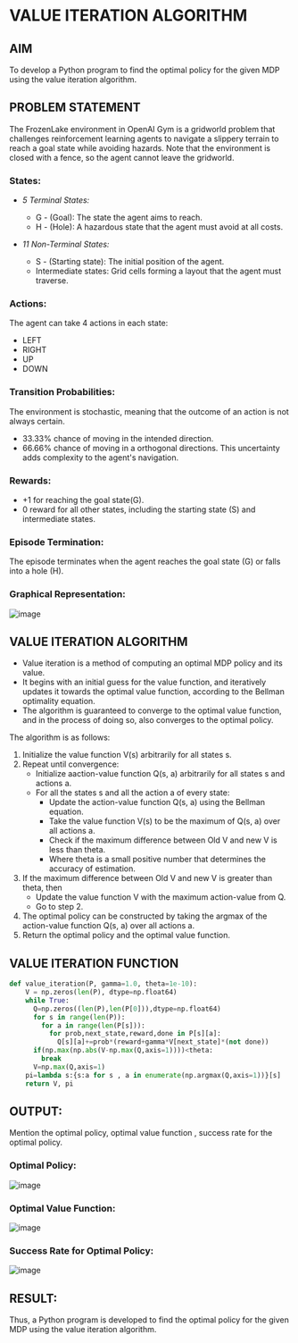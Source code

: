 # VALUE ITERATION ALGORITHM

## AIM
To develop a Python program to find the optimal policy for the given MDP using the value iteration algorithm.

## PROBLEM STATEMENT
The FrozenLake environment in OpenAI Gym is a gridworld problem that challenges reinforcement learning agents to navigate a slippery terrain to reach a goal state while avoiding hazards. Note that the environment is closed with a fence, so the agent cannot leave the gridworld.

### States:
* *5 Terminal States:*
    * G - (Goal): The state the agent aims to reach.
    * H - (Hole): A hazardous state that the agent must avoid at all costs.

* *11 Non-Terminal States:*
    * S - (Starting state): The initial position of the agent.
    * Intermediate states: Grid cells forming a layout that the agent must traverse.

### Actions:
The agent can take 4 actions in each state:

* LEFT
* RIGHT
* UP
* DOWN

### Transition Probabilities:
The environment is stochastic, meaning that the outcome of an action is not always certain.

* 33.33% chance of moving in the intended direction.
* 66.66% chance of moving in a orthogonal directions.
This uncertainty adds complexity to the agent's navigation.

### Rewards:

* +1 for reaching the goal state(G).
* 0 reward for all other states, including the starting state (S) and intermediate states.

### Episode Termination:
The episode terminates when the agent reaches the goal state (G) or falls into a hole (H).

### Graphical Representation:
![image](https://github.com/Aashima02/rl-value-iteration/assets/93427086/2ef0a5f7-4c17-4366-82d1-364dd6fe79a4)



## VALUE ITERATION ALGORITHM
* Value iteration is a method of computing an optimal MDP policy and its value.
* It begins with an initial guess for the value function, and iteratively updates it towards the optimal value function, according to the Bellman optimality equation.
* The algorithm is guaranteed to converge to the optimal value function, and in the process of doing so, also converges to the optimal policy.

The algorithm is as follows:

1. Initialize the value function V(s) arbitrarily for all states s.
2. Repeat until convergence:
    * Initialize aaction-value function Q(s, a) arbitrarily for all states s and actions a.
    * For all the states s and all the action a of every state:
        * Update the action-value function Q(s, a) using the Bellman equation.
        * Take the value function V(s) to be the maximum of Q(s, a) over all actions a.
        * Check if the maximum difference between Old V and new V is less than theta.
        * Where theta is a small positive number that determines the accuracy of estimation.
3. If the maximum difference between Old V and new V is greater than theta, then
    * Update the value function V with the maximum action-value from Q.
    * Go to step 2.
4. The optimal policy can be constructed by taking the argmax of the action-value function Q(s, a) over all actions a.
5. Return the optimal policy and the optimal value function.

## VALUE ITERATION FUNCTION
```python
def value_iteration(P, gamma=1.0, theta=1e-10):
    V = np.zeros(len(P), dtype=np.float64)
    while True:
      Q=np.zeros((len(P),len(P[0])),dtype=np.float64)
      for s in range(len(P)):
        for a in range(len(P[s])):
          for prob,next_state,reward,done in P[s][a]:
            Q[s][a]+=prob*(reward+gamma*V[next_state]*(not done))
      if(np.max(np.abs(V-np.max(Q,axis=1))))<theta:
        break
      V=np.max(Q,axis=1)
    pi=lambda s:{s:a for s , a in enumerate(np.argmax(Q,axis=1))}[s]
    return V, pi
```

## OUTPUT:
Mention the optimal policy, optimal value function , success rate for the optimal policy.

### Optimal Policy:
![image](https://github.com/Aashima02/rl-value-iteration/assets/93427086/a6fe8ca5-a428-42d0-a9ef-eb54d2bc03ee)

### Optimal Value Function:
![image](https://github.com/Aashima02/rl-value-iteration/assets/93427086/07a12d6e-173b-4099-b665-0cec64fbf38e)

### Success Rate for Optimal Policy:
![image](https://github.com/Aashima02/rl-value-iteration/assets/93427086/e7df5ab6-47c8-4c57-97f9-4bd58b4ea95b)


## RESULT:

Thus, a Python program is developed to find the optimal policy for the given MDP using the value iteration algorithm.
